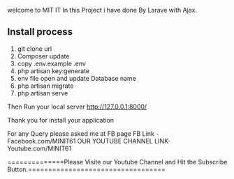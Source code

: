 welcome to MIT IT
In this Project i have done By Larave with Ajax.

## Install process

1. git clone url
2. Composer update
3. copy .env.example .env
4. php artisan key:generate
5. env file open and update Database name
6. php artisan migrate
7. php artisan serve

Then Run your local server http://127.0.0.1:8000/

Thank  you for install your application

For any Query please asked me at FB page
FB Link - Facebook.com/MINIT61
OUR YOUTUBE CHANNEL LINK-Youtube.com/MINIT61


==============Please Visite our Youtube Channel and Hit the Subscribe Button.==================================
